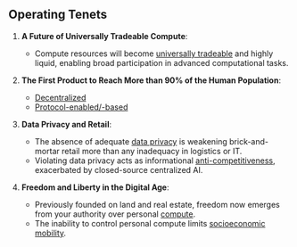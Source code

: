## Operating Tenets

1. **A Future of Universally Tradeable Compute**:
   - Compute resources will become [universally tradeable](/literary_products/encyclopedia/TRADEABLE_COMPUTE.md) and highly liquid, enabling broad participation in advanced computational tasks.

2. **The First Product to Reach More than 90% of the Human Population**:
   - [Decentralized](/literary_products/encyclopedia/DECENTRALIZATION.md)
   - [Protocol-enabled/-based](/literary_products/encyclopedia/PROTOCOLS.md)

3. **Data Privacy and Retail**:
   - The absence of adequate [data privacy](/literary_products/encyclopedia/DATA_PRIVACY.md) is weakening brick-and-mortar retail more than any inadequacy in logistics or IT.
   - Violating data privacy acts as informational [anti-competitiveness](/literary_products/encyclopedia/ANTI_COMPETITIVENESS.md), exacerbated by closed-source centralized AI.

4. **Freedom and Liberty in the Digital Age**:
   - Previously founded on land and real estate, freedom now emerges from your authority over personal [compute](/literary_products/encyclopedia/COMPUTE.md).
   - The inability to control personal compute limits [socioeconomic mobility](/literary_products/encyclopedia/SOCIOECONOMIC_MOBILITY.md).
